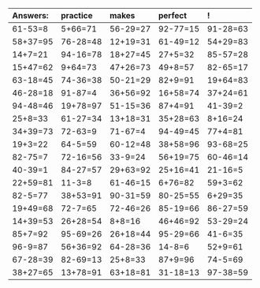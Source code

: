 | Answers: | practice | makes | perfect | ! |
| :--- | :--- | :--- | :--- | :--- |
| 61-53=8 | 5+66=71 | 56-29=27 | 92-77=15 | 91-28=63 | 
| 58+37=95 | 76-28=48 | 12+19=31 | 61-49=12 | 54+29=83 | 
| 14+7=21 | 94-16=78 | 18+27=45 | 27+5=32 | 85-57=28 | 
| 15+47=62 | 9+64=73 | 47+26=73 | 49+8=57 | 82-65=17 | 
| 63-18=45 | 74-36=38 | 50-21=29 | 82+9=91 | 19+64=83 | 
| 46-28=18 | 91-87=4 | 36+56=92 | 16+58=74 | 37+24=61 | 
| 94-48=46 | 19+78=97 | 51-15=36 | 87+4=91 | 41-39=2 | 
| 25+8=33 | 61-27=34 | 13+18=31 | 35+28=63 | 8+16=24 | 
| 34+39=73 | 72-63=9 | 71-67=4 | 94-49=45 | 77+4=81 | 
| 19+3=22 | 64-5=59 | 60-12=48 | 38+58=96 | 93-68=25 | 
| 82-75=7 | 72-16=56 | 33-9=24 | 56+19=75 | 60-46=14 | 
| 40-39=1 | 84-27=57 | 29+63=92 | 25+16=41 | 21-16=5 | 
| 22+59=81 | 11-3=8 | 61-46=15 | 6+76=82 | 59+3=62 | 
| 82-5=77 | 38+53=91 | 90-31=59 | 80-25=55 | 6+29=35 | 
| 19+49=68 | 72-7=65 | 72-46=26 | 85-19=66 | 86-27=59 | 
| 14+39=53 | 26+28=54 | 8+8=16 | 46+46=92 | 53-29=24 | 
| 85+7=92 | 95-69=26 | 26+18=44 | 95-29=66 | 41-6=35 | 
| 96-9=87 | 56+36=92 | 64-28=36 | 14-8=6 | 52+9=61 | 
| 67-28=39 | 82-69=13 | 25+8=33 | 87+9=96 | 74-5=69 | 
| 38+27=65 | 13+78=91 | 63+18=81 | 31-18=13 | 97-38=59 | 
